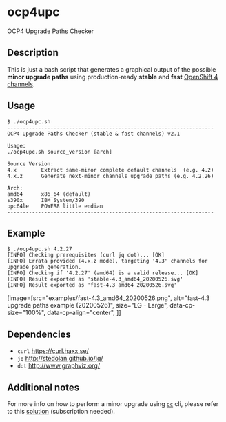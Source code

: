 # ocp4upc
OCP4 Upgrade Paths Checker
## Description
This is just a bash script that generates a graphical output of the possible **minor upgrade paths** using production-ready **stable** and **fast** [OpenShift 4 channels](https://docs.openshift.com/container-platform/4.4/updating/updating-cluster-between-minor.html#understanding-upgrade-channels_updating-cluster-between-minor).
## Usage
~~~
$ ./ocp4upc.sh
-------------------------------------------------------------------
OCP4 Upgrade Paths Checker (stable & fast channels) v2.1

Usage:
./ocp4upc.sh source_version [arch]

Source Version:
4.x        Extract same-minor complete default channels  (e.g. 4.2)
4.x.z      Generate next-minor channels upgrade paths (e.g. 4.2.26)

Arch:
amd64      x86_64 (default)
s390x      IBM System/390
ppc64le    POWER8 little endian
-------------------------------------------------------------------
~~~
## Example
~~~
$ ./ocp4upc.sh 4.2.27
[INFO] Checking prerequisites (curl jq dot)... [OK] 
[INFO] Errata provided (4.x.z mode), targeting '4.3' channels for upgrade path generation.
[INFO] Checking if '4.2.27' (amd64) is a valid release... [OK] 
[INFO] Result exported as 'stable-4.3_amd64_20200526.svg'
[INFO] Result exported as 'fast-4.3_amd64_20200526.svg'
~~~
[image=[src="examples/fast-4.3_amd64_20200526.png", alt="fast-4.3 upgrade paths example (20200526)", size="LG - Large", data-cp-size="100%", data-cp-align="center",  ]]
## Dependencies
- `curl` <https://curl.haxx.se/>
- `jq` <http://stedolan.github.io/jq/>
- `dot` <http://www.graphviz.org/>
## Additional notes
For more info on how to perform a minor upgrade using [`oc`](https://mirror.openshift.com/pub/openshift-v4/clients/ocp/latest/) cli, please refer to this [solution](https://access.redhat.com/solutions/4606811) (subscription needed).
